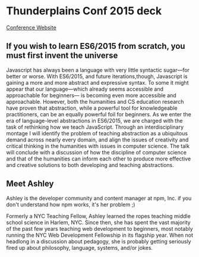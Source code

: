 # Thunderplains Conf 2015 deck

[Conference Website](http://thunderplainsconf.com/)

## If you wish to learn ES6/2015 from scratch, you must first invent the universe
Javascript has always been a language with very little syntactic sugar—for better or worse. With ES6/2015, and future iterations,though, Javascript is gaining a more and more abstract and expressive syntax. To some it might appear that our language—which already seems accessible and approachable for beginners— is becoming even more accessible and approachable. However, both the humanities and CS education research have proven that abstraction, while a powerful tool for knowledgeable practitioners, can be an equally powerful foil for beginners. As we enter the era of language-level abstractions in ES6/2015, we are charged with the task of rethinking how we teach JavaScript. Through an interdisciplinary montage I will identify the problem of teaching abstraction as a ubiquitous demand across nearly every domain, and align the issues of creativity and critical thinking in the humanities with issues in computer science. The talk will conclude with a discussion of how the discipline of computer science and that of the humanities can inform each other to produce more effective and creative solutions to both developing and teaching abstractions.

## Meet Ashley

Ashley is the developer community and content manager at npm, Inc. if you don't understand how npm works, it's her problem ;)

Formerly a NYC Teaching Fellow, Ashley learned the ropes teaching middle school science in Harlem, NYC. Since then, she has spent the vast majority of the past few years teaching web development to beginners, most notably running the NYC Web Development Fellowship in its flagship year. When not headlong in a discussion about pedagogy, she is probably getting seriously fired up about philosophy, language, systems, and/or jokes.
